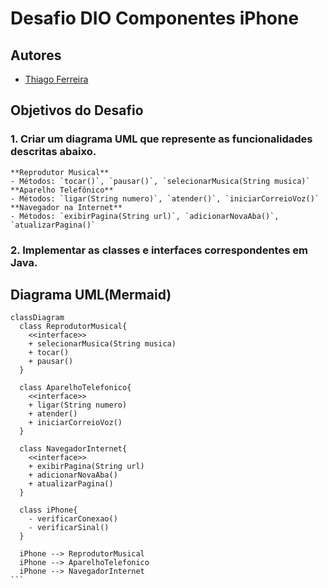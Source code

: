 # Desafio DIO Componentes iPhone

## Autores
- [Thiago Ferreira](https://github.com/thiagoferr212)

## Objetivos do Desafio

### 1. Criar um diagrama UML que represente as funcionalidades descritas abaixo.
    **Reprodutor Musical**
    - Métodos: `tocar()`, `pausar()`, `selecionarMusica(String musica)`
    **Aparelho Telefônico**
    - Métodos: `ligar(String numero)`, `atender()`, `iniciarCorreioVoz()`
    **Navegador na Internet**
    - Métodos: `exibirPagina(String url)`, `adicionarNovaAba()`, `atualizarPagina()`
### 2. Implementar as classes e interfaces correspondentes em Java.

## Diagrama UML(Mermaid)
````mermaid
classDiagram
  class ReprodutorMusical{
    <<interface>>
    + selecionarMusica(String musica)
    + tocar()
    + pausar()
  }

  class AparelhoTelefonico{
    <<interface>>
    + ligar(String numero)
    + atender()
    + iniciarCorreioVoz()
  }

  class NavegadorInternet{
    <<interface>>
    + exibirPagina(String url)
    + adicionarNovaAba()
    + atualizarPagina()
  }

  class iPhone{
    - verificarConexao()
    - verificarSinal()
  }

  iPhone --> ReprodutorMusical
  iPhone --> AparelhoTelefonico
  iPhone --> NavegadorInternet
```

